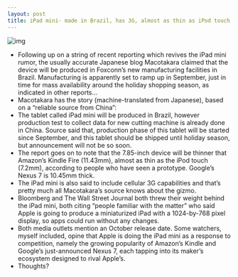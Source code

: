 ```yaml
---
layout: post
title: iPad mini- made in Brazil, has 3G, almost as thin as iPod touch
---
```

![img](http://media.idownloadblog.com/wp-content/uploads/2012/07/iPad-and-iPad-mini-MacStories.jpg)
* Following up on a string of recent reporting which revives the iPad mini rumor, the usually accurate Japanese blog Macotakara claimed that the device will be produced in Foxconn’s new manufacturing facilities in Brazil. Manufacturing is apparently set to ramp up in September, just in time for mass availability around the holiday shopping season, as indicated in other reports…
* Macotakara has the story (machine-translated from Japanese), based on a “reliable source from China”:
* The tablet called iPad mini will be produced in Brazil, however production test to collect data for new cutting machine is already done in China. Source said that, production phase of this tablet will be started since September, and this tablet should be shipped until holiday season, but announcement will not be so soon.
* The report goes on to note that the 7.85-inch device will be thinner that Amazon’s Kindle Fire (11.43mm), almost as thin as the iPod touch (7.2mm), according to people who have seen a prototype. Google’s Nexus 7 is 10.45mm thick.
* The iPad mini is also said to include cellular 3G capabilities and that’s pretty much all Macotakara’s source knows about the gizmo.
* Bloomberg and The Wall Street Journal both threw their weight behind the iPad mini, both citing “people familiar with the matter” who said Apple is going to produce a miniaturized iPad with a 1024-by-768 pixel display, so apps could run without any changes.
* Both media outlets mention an October release date. Some watchers, myself included, opine that Apple is doing the iPad mini as a response to competition, namely the growing popularity of Amazon’s Kindle and Google’s just-announced Nexus 7, each tapping into its maker’s ecosystem designed to rival Apple’s.
* Thoughts?

